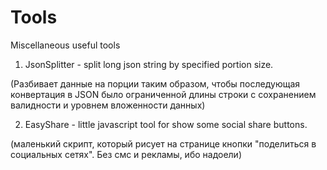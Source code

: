 # Tools
Miscellaneous useful tools

1. JsonSplitter - split long json string by specified portion size. 

  (Разбивает данные на порции таким образом, чтобы последующая конвертация в JSON было ограниченной длины строки с сохранением валидности и уровнем вложенности данных)

2. EasyShare - little javascript tool for show some social share buttons.

  (маленький скрипт, который рисует на странице кнопки "поделиться в социальных сетях". Без смс и рекламы, ибо надоели)

